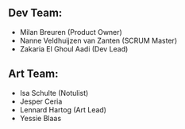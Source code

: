 ## Dev Team:
- Milan Breuren (Product Owner)
- Nanne Veldhuijzen van Zanten (SCRUM Master)
- Zakaria El Ghoul Aadi (Dev Lead)

## Art Team:
- Isa Schulte (Notulist)
- Jesper Ceria
- Lennard Hartog (Art Lead)
- Yessie Blaas
